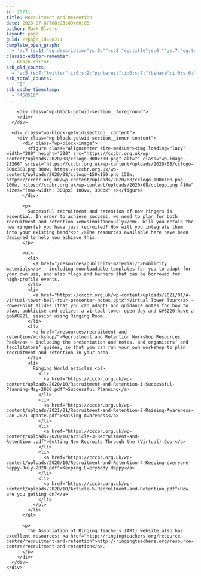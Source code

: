 ```yaml
---
id: 20711
title: Recruitment and Retention
date: 2020-07-07T08:23:09+00:00
author: Mark Elvers
layout: page
guid: /?page_id=20711
complete_open_graph:
  - 'a:7:{s:14:"og:description";s:0:"";s:8:"og:title";s:0:"";s:7:"og:type";s:0:"";s:12:"twitter:card";s:7:"summary";s:15:"twitter:creator";s:0:"";s:19:"twitter:description";s:0:"";s:8:"og:image";s:0:"";}'
classic-editor-remember:
  - block-editor
ssb_old_counts:
  - 'a:5:{s:7:"twitter";i:0;s:9:"pinterest";i:0;s:7:"fbshare";i:0;s:6:"reddit";i:0;s:6:"tumblr";N;}'
ssb_total_counts:
  - "0"
ssb_cache_timestamp:
  - "450518"
---
```

<div class="wp-block-getwid-section">
  <div class="wp-block-getwid-section__wrapper">
    <div class="wp-block-getwid-section__inner-wrapper">
      <div class="wp-block-getwid-section__background-holder">
        <div class="wp-block-getwid-section__background">
        </div>
        
        <div class="wp-block-getwid-section__foreground">
        </div>
      </div>
      
      <div class="wp-block-getwid-section__content">
        <div class="wp-block-getwid-section__inner-content">
          <div class="wp-block-image">
            <figure class="aligncenter size-medium"><img loading="lazy" width="300" height="300" src="https://cccbr.org.uk/wp-content/uploads/2020/08/cclogo-300x300.png" alt="" class="wp-image-21266" srcset="https://cccbr.org.uk/wp-content/uploads/2020/08/cclogo-300x300.png 300w, https://cccbr.org.uk/wp-content/uploads/2020/08/cclogo-150x150.png 150w, https://cccbr.org.uk/wp-content/uploads/2020/08/cclogo-100x100.png 100w, https://cccbr.org.uk/wp-content/uploads/2020/08/cclogo.png 410w" sizes="(max-width: 300px) 100vw, 300px" /></figure>
          </div>
          
          <p>
            Successful recruitment and retention of new ringers is essential. In order to achieve success, we need to plan for both recruitment and retention <em>simultaneously</em>. Will you retain the new ringer(s) you have just recruited? How will you integrate them into your existing band?<br />The resources available here have been designed to help you achieve this.
          </p>
          
          <ul>
            <li>
              <a href="/resources/publicity-material/">Publicity materials</a> – including downloadable templates for you to adapt for your own use, and also flags and banners that can be borrowed for high-profile events.
            </li>
            <li>
              <a href="https://cccbr.org.uk/wp-content/uploads/2021/01/A-virtual-tower-bell-tour-presenter-notes.pptx">Virtual Tower Tour</a> - PowerPoint slides (that you can adapt) and guidance notes for how to plan, publicise and deliver a virtual tower open day and &#8220;have a go&#8221; session using Ringing Room.
            </li>
            <li>
              <a href="/resources/recruitment-and-retention/workshop/">Recruitment and Retention Workshop Resources Pack</a> – including the presentation and notes, and organisers’ and facilitators’ guides, so that you can run your own workshop to plan recruitment and retention in your area.
            </li>
            <li>
              Ringing World articles <ol>
                <li>
                  <a href="https://cccbr.org.uk/wp-content/uploads/2020/10/Recruitment-and-Retention-1-Successful-Planning-May-2020.pdf">Successful Planning</a>
                </li>
                <li>
                  <a href="https://cccbr.org.uk/wp-content/uploads/2021/01/Recruitment-and-Retention-2-Raising-Awareness-Jan-2021-update.pdf">Raising Awareness</a>
                </li>
                <li>
                  <a href="https://cccbr.org.uk/wp-content/uploads/2020/10/Article-3-Recruitment-and-Retention-.pdf">Getting New Recruits Through the (Virtual) Door</a>
                </li>
                <li>
                  <a href="https://cccbr.org.uk/wp-content/uploads/2020/10/Recruitment-and-Retention-4-Keeping-everyone-happy-July-2020.pdf">Keeping Everybody Happy</a>
                </li>
                <li>
                  <a href="https://cccbr.org.uk/wp-content/uploads/2020/10/Article-5-Recruitment-and-Retention.pdf">How are you getting on?</a>
                </li>
              </ol>
            </li>
          </ul>
          
          <p>
            The Association of Ringing Teachers (ART) website also has excellent resources: <a href="http://ringingteachers.org/resource-centre/recruitment-and-retention">http://ringingteachers.org/resource-centre/recruitment-and-retention</a>.
          </p>
        </div>
      </div>
    </div>
  </div>
</div>
